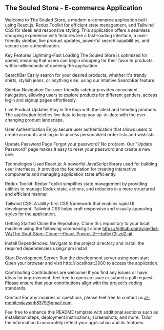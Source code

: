 ## The Souled Store - E-commerce Application
Welcome to The Souled Store, a modern e-commerce application built using React.js, Redux Toolkit for efficient state management, and Tailwind CSS for sleek and responsive styling. This application offers a seamless shopping experience with features like a fast-loading interface, a user-friendly sidebar, live product updates, powerful search capabilities, and secure user authentication.

Key Features
Lightning-Fast Loading
The Souled Store is optimized for speed, ensuring that users can begin shopping for their favorite products within milliseconds of opening the application.

SearchBar
Easily search for your desired products, whether it's trendy shirts, stylish jeans, or anything else, using our intuitive SearchBar feature.

Sidebar Navigation
Our user-friendly sidebar provides convenient navigation, allowing users to explore products for different genders, access login and signup pages effortlessly.

Live Product Updates
Stay in the loop with the latest and trending products. The application fetches live data to keep you up-to-date with the ever-changing product landscape.

User Authentication
Enjoy secure user authentication that allows users to create accounts and log in to access personalized order lists and wishlists.

Update Password Page
Forgot your password? No problem. Our "Update Password" page makes it easy to reset your password and create a new one.

Technologies Used
React.js: A powerful JavaScript library used for building user interfaces. It provides the foundation for creating interactive components and managing application state efficiently.

Redux Toolkit: Redux Toolkit simplifies state management by providing utilities to manage Redux state, actions, and reducers in a more structured and efficient manner.

Tailwind CSS: A utility-first CSS framework that enables rapid UI development. Tailwind CSS helps craft responsive and visually appealing styles for the application.

Getting Started
Clone the Repository: Clone this repository to your local machine using the following command:git clone https://github.com/vijaytkd-VA/The-Soul-Store-Clone---React-Project-2---tpt5y72jtzd2.git

Install Dependencies: Navigate to the project directory and install the required dependencies using:npm install

Start Development Server: Run the development server using:npm start
Open your browser and visit http://localhost:3000 to access the application.


Contributing
Contributions are welcome! If you find any issues or have ideas for improvement, feel free to open an issue or submit a pull request. Please ensure that your contributions align with the project's coding standards.

Contact
For any inquiries or questions, please feel free to contact us at-mohitevijaysinh8379@gmail.com.

Feel free to enhance this README template with additional sections such as installation steps, deployment instructions, screenshots, and more. Tailor the information to accurately reflect your application and its features.

